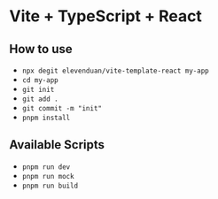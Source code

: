 # Vite + TypeScript + React

## How to use

- `npx degit elevenduan/vite-template-react my-app`
- `cd my-app`
- `git init`
- `git add .`
- `git commit -m "init"`
- `pnpm install`

## Available Scripts

- `pnpm run dev`
- `pnpm run mock`
- `pnpm run build`
